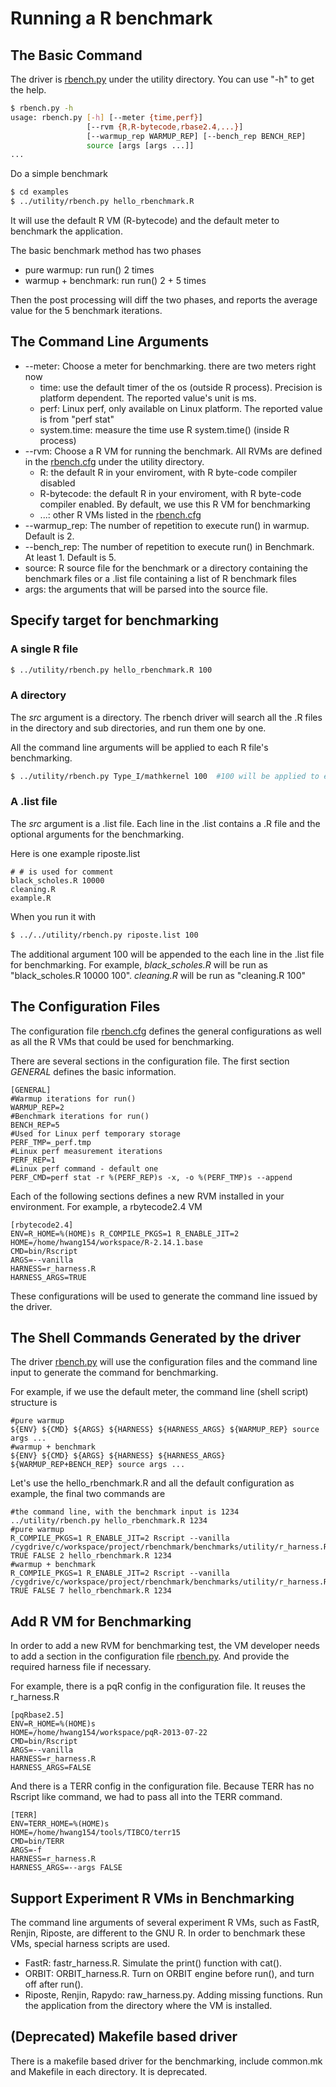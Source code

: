 # Running a R benchmark

## The Basic Command

The driver is [rbench.py](../utility/rbench.py) under the utility directory. You can use "-h" to get the help.
```bash
$ rbench.py -h
usage: rbench.py [-h] [--meter {time,perf}]
                 [--rvm {R,R-bytecode,rbase2.4,...}]
                 [--warmup_rep WARMUP_REP] [--bench_rep BENCH_REP]
                 source [args [args ...]]
...
```

Do a simple benchmark
```bash
$ cd examples
$ ../utility/rbench.py hello_rbenchmark.R
```

It will use the default R VM (R-bytecode) and the default meter to benchmark the application. 

The basic benchmark method has two phases
- pure warmup: run run() 2 times
- warmup + benchmark: run run() 2 + 5 times

Then the post processing will diff the two phases, and reports the average value for the 5 benchmark iterations.

## The Command Line Arguments

- --meter: Choose a meter for benchmarking. there are two meters right now
  + time: use the default timer of the os (outside R process). Precision is platform dependent. The reported value's unit is ms.
  + perf: Linux perf, only available on Linux platform. The reported value is from "perf stat"
  + system.time: measure the time use R system.time() (inside R process)
- --rvm: Choose a R VM for running the benchmark. All RVMs are defined in the [rbench.cfg](../utility/rbench.cfg) under the utility directory.
  + R: the default R in your enviroment, with R byte-code compiler disabled
  + R-bytecode: the default R in your enviroment, with R byte-code compiler enabled. By default, we use this R VM for benchmarking
  + ...: other R VMs listed in the [rbench.cfg](../utility/rbench.cfg)
- --warmup_rep: The number of repetition to execute run() in warmup. Default is 2.
- --bench_rep: The number of repetition to execute run() in Benchmark. At least 1. Default is 5.
- source: R source file for the benchmark or a directory containing the benchmark files or a .list file containing a list of R benchmark files
- args: the arguments that will be parsed into the source file.

## Specify target for benchmarking

### A single R file
```bash
$ ../utility/rbench.py hello_rbenchmark.R 100
```

### A directory
The _src_ argument is a directory. The rbench driver will search all the .R files in the directory and sub directories, and run them one by one.

All the command line arguments will be applied to each R file's benchmarking.

```bash
$ ../utility/rbench.py Type_I/mathkernel 100  #100 will be applied to each .R
```

### A .list file
The _src_ argument is a .list file. Each line in the .list contains a .R file and the optional arguments for the benchmarking.

Here is one example riposte.list
```
# # is used for comment
black_scholes.R 10000
cleaning.R
example.R
```

When you run it with
```bash
$ ../../utility/rbench.py riposte.list 100
```
The additional argument 100 will be appended to the each line in the .list file for benchmarking.
For example, *black\_scholes.R*  will be run as "black_scholes.R 10000 100". 
*cleaning.R* will be run as "cleaning.R 100"


## The Configuration Files

The configuration file [rbench.cfg](../utility/rbench.cfg) defines the general configurations as well as all the R VMs that could be used for benchmarking.

There are several sections in the configuration file. The first section _GENERAL_ defines the basic information.
```
[GENERAL]
#Warmup iterations for run()
WARMUP_REP=2
#Benchmark iterations for run()
BENCH_REP=5
#Used for Linux perf temporary storage
PERF_TMP=_perf.tmp
#Linux perf measurement iterations
PERF_REP=1
#Linux perf command - default one
PERF_CMD=perf stat -r %(PERF_REP)s -x, -o %(PERF_TMP)s --append
```

Each of the following sections defines a new RVM installed in your environment. For example, a rbytecode2.4 VM
```
[rbytecode2.4]
ENV=R_HOME=%(HOME)s R_COMPILE_PKGS=1 R_ENABLE_JIT=2
HOME=/home/hwang154/workspace/R-2.14.1.base
CMD=bin/Rscript
ARGS=--vanilla
HARNESS=r_harness.R
HARNESS_ARGS=TRUE
```

These configurations will be used to generate the command line issued by the driver.

## The Shell Commands Generated by the driver
The driver [rbench.py](../utility/rbench.py) will use the configuration files and the command line input to generate the command for benchmarking.

For example, if we use the default meter, the command line (shell script) structure is
```
#pure warmup
${ENV} ${CMD} ${ARGS} ${HARNESS} ${HARNESS_ARGS} ${WARMUP_REP} source args ...
#warmup + benchmark
${ENV} ${CMD} ${ARGS} ${HARNESS} ${HARNESS_ARGS} ${WARMUP_REP+BENCH_REP} source args ...
```

Let's use the hello_rbenchmark.R and all the default configuration as example, the final two commands are
```
#the command line, with the benchmark input is 1234
../utility/rbench.py hello_rbenchmark.R 1234
#pure warmup
R_COMPILE_PKGS=1 R_ENABLE_JIT=2 Rscript --vanilla /cygdrive/c/workspace/project/rbenchmark/benchmarks/utility/r_harness.R TRUE FALSE 2 hello_rbenchmark.R 1234
#warmup + benchmark
R_COMPILE_PKGS=1 R_ENABLE_JIT=2 Rscript --vanilla /cygdrive/c/workspace/project/rbenchmark/benchmarks/utility/r_harness.R TRUE FALSE 7 hello_rbenchmark.R 1234
```

## Add R VM for Benchmarking

In order to add a new RVM for benchmarking test, the VM developer needs to add a section in the configuration file [rbench.py](../utility/rbench.py).
And provide the required harness file if necessary.

For example, there is a pqR config in the configuration file. It reuses the r_harness.R
```
[pqRbase2.5]
ENV=R_HOME=%(HOME)s
HOME=/home/hwang154/workspace/pqR-2013-07-22
CMD=bin/Rscript
ARGS=--vanilla
HARNESS=r_harness.R
HARNESS_ARGS=FALSE
```

And there is a TERR config in the configuration file. Because TERR has no Rscript like command, we had to pass all into the TERR command.
```
[TERR]
ENV=TERR_HOME=%(HOME)s
HOME=/home/hwang154/tools/TIBCO/terr15
CMD=bin/TERR
ARGS=-f
HARNESS=r_harness.R
HARNESS_ARGS=--args FALSE
```

## Support Experiment R VMs in Benchmarking
The command line arguments of several experiment R VMs, such as FastR, Renjin, Riposte, are different to the GNU R.
In order to benchmark these VMs, special harness scripts are used.
- FastR: fastr_harness.R. Simulate the print() function with cat().
- ORBIT: ORBIT_harness.R. Turn on ORBIT engine before run(), and turn off after run().
- Riposte, Renjin, Rapydo: raw_harness.py. Adding missing functions. Run the application from the directory where the VM is installed.

## (Deprecated) Makefile based driver
There is a makefile based driver for the benchmarking, include common.mk and Makefile in each directory. It is deprecated. 
